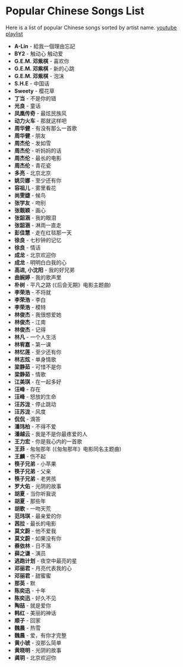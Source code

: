 # Popular Chinese Songs List
Here is a list of popular Chinese songs sorted by artist name.
[youtube playlist](https://youtube.com/playlist?list=PLWgu8_LE5OqDIseiJXPK8KJz1Ome1sjmJ&si=ib24gW3reuGkxwvB)

- **A-Lin** - 給我一個理由忘記
- **BY2** - 触动心 触动爱
- **G.E.M. 邓紫棋** - 喜欢你
- **G.E.M. 邓紫棋** - 新的心跳
- **G.E.M. 邓紫棋** - 泡沫
- **S.H.E** - 中国话
- **Sweety** - 樱花草
- **丁当** - 不是你的错
- **光良** - 童话
- **凤凰传奇** - 最炫民族风
- **动力火车** - 那就这样吧
- **周华健** - 有没有那么一首歌
- **周华健** - 朋友
- **周杰伦** - 发如雪
- **周杰伦** - 听妈妈的话
- **周杰伦** - 最长的电影
- **周杰伦** - 青花瓷
- **多亮** - 北京北京
- **姚贝娜** - 至少还有你
- **容祖儿** - 雾里看花
- **尚雯婕** - 候鸟
- **张学友** - 吻别
- **张靓颖** - 画心
- **张韶涵** - 我的眼泪
- **张韶涵** - 淋雨一直走
- **彭佳慧** - 走在红毯那一天
- **徐良** - 七秒钟的记忆
- **徐良** - 情话
- **成龙** - 北京欢迎你
- **成龙** - 明明白白我的心
- **高进, 小沈阳** - 我的好兄弟
- **曲婉婷** - 我的歌声里
- **朴树** - 平凡之路 (《后会无期》电影主题曲)
- **李荣浩** - 不将就
- **李荣浩** - 李白
- **李荣浩** - 模特
- **林俊杰** - 我很想爱她
- **林俊杰** - 江南
- **林俊杰** - 记得
- **林凡** - 一个人生活
- **林宥嘉** - 第一课
- **林忆莲** - 至少还有你
- **林志炫** - 单身情歌
- **梁静茹** - 可惜不是你
- **梁静茹** - 情歌
- **江美琪** - 在一起多好
- **汪峰** - 存在
- **汪峰** - 怒放的生命
- **汪苏泷** - 停止跳动
- **汪苏泷** - 风度
- **侃侃** - 滴答
- **潘玮柏** - 不得不爱
- **潘越云** - 我是不是你最疼爱的人
- **王力宏** - 你是我心内的一首歌
- **王菲** - 匆匆那年 (《匆匆那年》电影同名主题曲)
- **王麟** - 伤不起
- **筷子兄弟** - 小苹果
- **筷子兄弟** - 父亲
- **筷子兄弟** - 老男孩
- **罗大佑** - 光阴的故事
- **胡夏** - 当你听我说
- **胡夏** - 那些年
- **胡歌** - 一吻天荒
- **范玮琪** - 最亲爱的你
- **茜拉** - 最长的电影
- **莫文蔚** - 他不爱我
- **莫文蔚** - 如果没有你
- **蔡依林** - 日不落
- **薛之谦** - 演员
- **逃跑计划** - 夜空中最亮的星
- **邓丽君** - 月亮代表我的心
- **邓丽君** - 甜蜜蜜
- **那英** - 默
- **陈奕迅** - 十年
- **陈奕迅** - 好久不见
- **陶喆** - 就是爱你
- **韩红** - 美丽的神话
- **顺子** - 回家
- **魏晨** - 热雪
- **魏晨** - 爱，有你才完整
- **黄小琥** - 没那么简单
- **黄晓明** - 光阴的故事
- **龚玥** - 北京欢迎你

